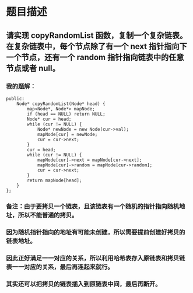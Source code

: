# 题目描述
## 请实现 copyRandomList 函数，复制一个复杂链表。在复杂链表中，每个节点除了有一个 next 指针指向下一个节点，还有一个 random 指针指向链表中的任意节点或者 null。
### 我的题解：
```class Solution {
public:
    Node* copyRandomList(Node* head) {
        map<Node*, Node*> mapNode;
        if (head == NULL) return NULL;
        Node* cur = head;
        while (cur != NULL) {
            Node* newNode = new Node(cur->val);
            mapNode[cur] = newNode;
            cur = cur->next;
        }
        cur = head;
        while (cur != NULL) {
            mapNode[cur]->next = mapNode[cur->next];
            mapNode[cur]->random = mapNode[cur->random];
            cur = cur->next;
        }
        return mapNode[head];
    }
};
```
### **备注**：由于要拷贝一个链表，且该链表有一个随机的指针指向随机地址，所以不能普通的拷贝。
### 因为随机指针指向的地址有可能未创建，所以需要提前创建好拷贝的链表地址。
### 因此正好满足一一对应的关系，所以利用哈希表存入原链表和拷贝链表一一对应的关系，最后再连起来就行。
### 其实还可以把拷贝的链表插入到原链表中间，最后再断开。